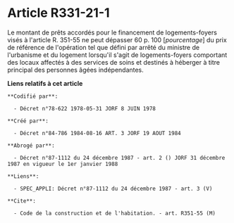 # Article R331-21-1

Le montant de prêts accordés pour le financement de logements-foyers visés à l'article R. 351-55 ne peut dépasser 60 p. 100
[*pourcentage*] du prix de référence de l'opération tel que défini par arrêté du ministre de l'urbanisme et du logement
lorsqu'il s'agit de logements-foyers comportant des locaux affectés à des services de soins et destinés à héberger à titre
principal des personnes âgées indépendantes.

**Liens relatifs à cet article**

	**Codifié par**:

	  - Décret n°78-622 1978-05-31 JORF 8 JUIN 1978

	**Créé par**:

	  - Décret n°84-786 1984-08-16 ART. 3 JORF 19 AOUT 1984

	**Abrogé par**:

	  - Décret n°87-1112 du 24 décembre 1987 - art. 2 () JORF 31 décembre 1987 en vigueur le 1er janvier 1988

	**Liens**:

	  - SPEC_APPLI: Décret n°87-1112 du 24 décembre 1987 - art. 3 (V)

	**Cite**:

	  - Code de la construction et de l'habitation. - art. R351-55 (M)
